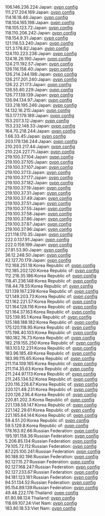 106.146.236.224:Japan: [ovpn config](vpn/106_146_236_224.ovpn)  
111.217.204.169:Japan: [ovpn config](vpn/111_217_204_169.ovpn)  
114.16.18.46:Japan: [ovpn config](vpn/114_16_18_46.ovpn)  
118.104.165.198:Japan: [ovpn config](vpn/118_104_165_198.ovpn)  
118.105.123.72:Japan: [ovpn config](vpn/118_105_123_72.ovpn)  
118.110.206.242:Japan: [ovpn config](vpn/118_110_206_242.ovpn)  
118.154.9.31:Japan: [ovpn config](vpn/118_154_9_31.ovpn)  
121.116.53.240:Japan: [ovpn config](vpn/121_116_53_240.ovpn)  
121.3.178.82:Japan: [ovpn config](vpn/121_3_178_82.ovpn)  
124.110.223.238:Japan: [ovpn config](vpn/124_110_223_238.ovpn)  
124.18.26.190:Japan: [ovpn config](vpn/124_18_26_190.ovpn)  
124.211.192.57:Japan: [ovpn config](vpn/124_211_192_57.ovpn)  
126.116.158.40:Japan: [ovpn config](vpn/126_116_158_40.ovpn)  
126.214.244.198:Japan: [ovpn config](vpn/126_214_244_198.ovpn)  
126.217.201.240:Japan: [ovpn config](vpn/126_217_201_240.ovpn)  
126.22.21.173:Japan: [ovpn config](vpn/126_22_21_173.ovpn)  
126.55.80.229:Japan: [ovpn config](vpn/126_55_80_229.ovpn)  
126.77.139.139:Japan: [ovpn config](vpn/126_77_139_139.ovpn)  
126.94.134.97:Japan: [ovpn config](vpn/126_94_134_97.ovpn)  
133.218.195.246:Japan: [ovpn config](vpn/133_218_195_246.ovpn)  
14.132.16.215:Japan: [ovpn config](vpn/14_132_16_215.ovpn)  
153.177.179.189:Japan: [ovpn config](vpn/153_177_179_189.ovpn)  
153.207.3.12:Japan: [ovpn config](vpn/153_207_3_12.ovpn)  
153.232.148.33:Japan: [ovpn config](vpn/153_232_148_33.ovpn)  
164.70.218.244:Japan: [ovpn config](vpn/164_70_218_244.ovpn)  
1.66.33.45:Japan: [ovpn config](vpn/1_66_33_45.ovpn)  
203.179.136.244:Japan: [ovpn config](vpn/203_179_136_244.ovpn)  
210.203.217.44:Japan: [ovpn config](vpn/210_203_217_44.ovpn)  
210.224.227.71:Japan: [ovpn config](vpn/210_224_227_71.ovpn)  
219.100.37.104:Japan: [ovpn config](vpn/219_100_37_104.ovpn)  
219.100.37.105:Japan: [ovpn config](vpn/219_100_37_105.ovpn)  
219.100.37.107:Japan: [ovpn config](vpn/219_100_37_107.ovpn)  
219.100.37.13:Japan: [ovpn config](vpn/219_100_37_13.ovpn)  
219.100.37.177:Japan: [ovpn config](vpn/219_100_37_177.ovpn)  
219.100.37.182:Japan: [ovpn config](vpn/219_100_37_182.ovpn)  
219.100.37.19:Japan: [ovpn config](vpn/219_100_37_19.ovpn)  
219.100.37.31:Japan: [ovpn config](vpn/219_100_37_31.ovpn)  
219.100.37.49:Japan: [ovpn config](vpn/219_100_37_49.ovpn)  
219.100.37.51:Japan: [ovpn config](vpn/219_100_37_51.ovpn)  
219.100.37.55:Japan: [ovpn config](vpn/219_100_37_55.ovpn)  
219.100.37.58:Japan: [ovpn config](vpn/219_100_37_58.ovpn)  
219.100.37.86:Japan: [ovpn config](vpn/219_100_37_86.ovpn)  
219.100.37.87:Japan: [ovpn config](vpn/219_100_37_87.ovpn)  
219.100.37.96:Japan: [ovpn config](vpn/219_100_37_96.ovpn)  
221.118.170.35:Japan: [ovpn config](vpn/221_118_170_35.ovpn)  
222.0.137.91:Japan: [ovpn config](vpn/222_0_137_91.ovpn)  
222.0.159.199:Japan: [ovpn config](vpn/222_0_159_199.ovpn)  
27.81.53.90:Japan: [ovpn config](vpn/27_81_53_90.ovpn)  
36.12.248.50:Japan: [ovpn config](vpn/36_12_248_50.ovpn)  
42.127.70.179:Japan: [ovpn config](vpn/42_127_70_179.ovpn)  
112.168.251.18:Korea Republic of: [ovpn config](vpn/112_168_251_18.ovpn)  
112.185.202.120:Korea Republic of: [ovpn config](vpn/112_185_202_120.ovpn)  
112.216.35.186:Korea Republic of: [ovpn config](vpn/112_216_35_186.ovpn)  
118.41.236.148:Korea Republic of: [ovpn config](vpn/118_41_236_148.ovpn)  
118.44.78.55:Korea Republic of: [ovpn config](vpn/118_44_78_55.ovpn)  
121.139.167.239:Korea Republic of: [ovpn config](vpn/121_139_167_239.ovpn)  
121.149.203.73:Korea Republic of: [ovpn config](vpn/121_149_203_73.ovpn)  
121.162.221.57:Korea Republic of: [ovpn config](vpn/121_162_221_57.ovpn)  
121.164.128.116:Korea Republic of: [ovpn config](vpn/121_164_128_116.ovpn)  
121.164.37.163:Korea Republic of: [ovpn config](vpn/121_164_37_163.ovpn)  
125.139.95.1:Korea Republic of: [ovpn config](vpn/125_139_95_1.ovpn)  
125.188.188.182:Korea Republic of: [ovpn config](vpn/125_188_188_182.ovpn)  
175.120.118.95:Korea Republic of: [ovpn config](vpn/175_120_118_95.ovpn)  
175.198.40.103:Korea Republic of: [ovpn config](vpn/175_198_40_103.ovpn)  
180.182.76.73:Korea Republic of: [ovpn config](vpn/180_182_76_73.ovpn)  
182.219.155.250:Korea Republic of: [ovpn config](vpn/182_219_155_250.ovpn)  
183.103.12.231:Korea Republic of: [ovpn config](vpn/183_103_12_231.ovpn)  
183.96.185.49:Korea Republic of: [ovpn config](vpn/183_96_185_49.ovpn)  
183.99.115.65:Korea Republic of: [ovpn config](vpn/183_99_115_65.ovpn)  
211.114.109.165:Korea Republic of: [ovpn config](vpn/211_114_109_165.ovpn)  
211.114.35.63:Korea Republic of: [ovpn config](vpn/211_114_35_63.ovpn)  
211.244.97.113:Korea Republic of: [ovpn config](vpn/211_244_97_113.ovpn)  
211.245.134.52:Korea Republic of: [ovpn config](vpn/211_245_134_52.ovpn)  
220.116.226.67:Korea Republic of: [ovpn config](vpn/220_116_226_67.ovpn)  
220.121.49.231:Korea Republic of: [ovpn config](vpn/220_121_49_231.ovpn)  
220.126.236.4:Korea Republic of: [ovpn config](vpn/220_126_236_4.ovpn)  
220.81.202.3:Korea Republic of: [ovpn config](vpn/220_81_202_3.ovpn)  
221.138.58.147:Korea Republic of: [ovpn config](vpn/221_138_58_147.ovpn)  
221.142.29.61:Korea Republic of: [ovpn config](vpn/221_142_29_61.ovpn)  
221.165.64.144:Korea Republic of: [ovpn config](vpn/221_165_64_144.ovpn)  
59.4.51.20:Korea Republic of: [ovpn config](vpn/59_4_51_20.ovpn)  
59.5.129.8:Korea Republic of: [ovpn config](vpn/59_5_129_8.ovpn)  
178.163.92.66:Russian Federation: [ovpn config](vpn/178_163_92_66.ovpn)  
195.191.158.36:Russian Federation: [ovpn config](vpn/195_191_158_36.ovpn)  
5.206.85.134:Russian Federation: [ovpn config](vpn/5_206_85_134.ovpn)  
79.105.72.112:Russian Federation: [ovpn config](vpn/79_105_72_112.ovpn)  
87.225.100.241:Russian Federation: [ovpn config](vpn/87_225_100_241.ovpn)  
90.188.92.196:Russian Federation: [ovpn config](vpn/90_188_92_196.ovpn)  
92.127.15.27:Russian Federation: [ovpn config](vpn/92_127_15_27.ovpn)  
92.127.168.247:Russian Federation: [ovpn config](vpn/92_127_168_247.ovpn)  
92.127.233.67:Russian Federation: [ovpn config](vpn/92_127_233_67.ovpn)  
94.181.123.161:Russian Federation: [ovpn config](vpn/94_181_123_161.ovpn)  
94.51.134.52:Russian Federation: [ovpn config](vpn/94_51_134_52.ovpn)  
95.154.89.139:Russian Federation: [ovpn config](vpn/95_154_89_139.ovpn)  
49.48.222.176:Thailand: [ovpn config](vpn/49_48_222_176.ovpn)  
61.90.98.124:Thailand: [ovpn config](vpn/61_90_98_124.ovpn)  
118.69.107.24:Viet Nam: [ovpn config](vpn/118_69_107_24.ovpn)  
183.80.18.53:Viet Nam: [ovpn config](vpn/183_80_18_53.ovpn)  
